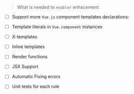 > What is needed to `enabler` enhacement:

- [ ] Support more `Vue.js` component templates declarations:

- [ ] Template literals in `Vue.component` instances
- [ ] X-templates
- [ ] Inline templates
- [ ] Render functions
- [ ] JSX Support
- [ ] Automatic Fixing errors
- [ ] Unit tests for each rule
